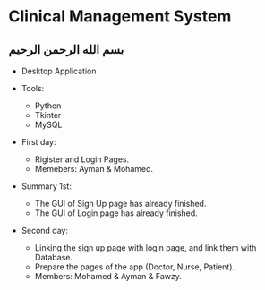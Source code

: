 # Clinical Management System
## بسم الله الرحمن الرحيم

- Desktop Application
- Tools:
  - Python
  - Tkinter
  - MySQL

- First day:
  - Rigister and Login Pages. 
  - Memebers: Ayman & Mohamed.
- Summary 1st:
  - The GUI of Sign Up page has already finished.
  - The GUI of Login page has already finished.

- Second day:
  - Linking the sign up page with login page, and link them with Database.
  - Prepare the pages of the app (Doctor, Nurse, Patient).
  - Members: Mohamed & Ayman & Fawzy.
